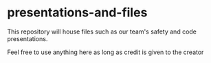 # presentations-and-files

This repository will house files such as our team's safety and code presentations.

Feel free to use anything here as long as credit is given to the creator
